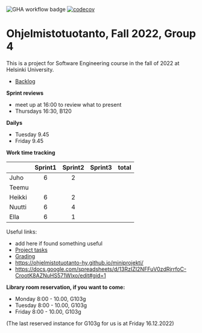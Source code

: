 ![GHA workflow badge](https://github.com/hnenonen/Ohtu_2022/workflows/CI/badge.svg)
[![codecov](https://codecov.io/gh/hnenonen/Ohtu_2022/branch/main/graph/badge.svg?token=0902d546-2d3a-4f58-8228-4ad52ad2f446)](https://codecov.io/gh/hnenonen/Ohtu_2022)


# Ohjelmistotuotanto, Fall 2022, Group 4

This is a project for Software Engineering course in the fall of 2022 at Helsinki University.

* [Backlog](https://docs.google.com/spreadsheets/d/1p1A37PK2yHurjrkDhkwlJjbcCk2LaQK1XVaVGVVQgHk/edit?usp=sharing)


__Sprint reviews__
* meet up at 16:00 to review what to present
* Thursdays 16:30, B120

__Dailys__
* Tuesday 9.45
* Friday 9.45


__Work time tracking__

|         | Sprint1 | Sprint2 | Sprint3 | total |
|---------|:-------:|:-------:|:-------:|------:|
|Juho     | 6       |   2     |         |       |
|Teemu    |         |         |         |       |
|Heikki   | 6       |   2     |         |       |
|Nuutti   | 6       |   4     |         |       |
|Ella     | 6       |   1     |         |       |


Useful links:
 * add here if found something useful
 * [Project tasks](https://ohjelmistotuotanto-hy.github.io/speksi/)
 * [Grading](https://ohjelmistotuotanto-hy.github.io/miniprojektin_arvosteluperusteet/)
 * https://ohjelmistotuotanto-hy.github.io/miniprojekti/
 * https://docs.google.com/spreadsheets/d/13RzIZI2NFFuV0zdRjrrfoC-CrootK8AZNuHS571Wlxo/edit#gid=1


__Library room reservation, if you want to come:__
* Monday  8:00 - 10.00, G103g
* Tuesday 8:00 - 10.00, G103g
* Friday 8:00 - 10.00, G103g

(The last reserved instance for G103g for us is at Friday 16.12.2022)
